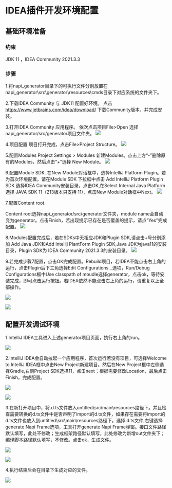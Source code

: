 # IDEA插件开发环境配置

## 基础环境准备

### 约束
JDK 11 ，IDEA Community 2021.3.3

### 步骤

1.将napi_generator目录下的可执行文件分别放置在napi_generator\src\generator\resources\cmds目录下对应系统的文件夹下。

2.下载IDEA Community 与 JDK11 配置好环境。
点击 https://www.jetbrains.com/idea/download/ 下载Community版本，并完成安装。

3.打开IDEA Community 应用程序。
依次点击项目File>Open 选择napi_generator/src/generator项目文件夹。
![](../../figures/IntelliJ_env_config_open_proj.png)

4.项目配置
项目打开完成，点击File>Project Structure。
![](../../figures/IntelliJ_env_proj_structure.png)

5.配置Modules
Project Settings > Modules 新建Modules。点击上方“-”删除原有的Modules，然后点击“+”选择 New Module。
![](../../figures/IntelliJ_env_Proj_Module.png)

6.配置Module SDK.
在New Module对话框中，选择IntelliJ Platform Plugin。若为首次环境配置，请在Module SDK 下拉框中点击 Add IntelliJ Platform Plugin SDK 选择IDEA Community安装目录，点击OK,在Select Internal Java Platform 选择 JAVA SDK 11（213版本只支持 11)，点击New Module对话框中Next。
![](../../figures/IntelliJ_env_Proj_Module_New.png)

7.配置Content root.

Content root选择napi_generator/src/generator文件夹，module name会自动变为generator。点击Finish，若出现提示已存在是否覆盖的提示，请点“Yes”完成配置。
![](../../figures/IntelliJ_env_module_root.png)

8.Modules配置完成后，若在SDKs中无相应JDK和Plugin SDK,请点击+号分别添加 Add Java JDK和Add Intellij PlantForm Plugin SDK,Java JDK为java11的安装目录，Plugin SDK为 IDEA Community 2021.3.3的安装目录。
![](../../figures/IntelliJ_env_config_SDKs.png)

9.若完成步骤7配置，点击OK完成配置。Rebuild项目，若IDEA不能点击右上角的运行，点击Plugin后下三角选择Edit Configurations...选项，Run/Debug Configurations框中Use classpath of moudle选择generator，点击ok，等待安装完成，即可点击运行按钮。若IDEA依然不能点击右上角的运行，请重复以上全部操作。

![](../../figures/IntelliJ_env_configurations.png)

![](../../figures/IntelliJ_env_run_debug.png)

## 配置开发调试环境

1.IntelliJ IDEA工具进入上述generator项目页面，执行右上角的run。

![](../../figures/IntelliJ_develop_two.png)

2.IntelliJ IDEA会自动拉起一个应用程序，首次运行若没有项目，可选择Welcome to IntelliJ IDEA框中点击New Project新建项目。然后在New Project框中左侧选择Gradle,右侧Project SDK选择11，点击next；根据需要修改Location，最后点击Finish，完成配置。

![](../../figures/IntelliJ_env_plugin_newpro.png)

![](../../figures/IntelliJ_env_new_project.png)

3.在新打开项目中，将.d.ts文件放入untitled\src\main\resources路径下。并且检查需要转换的d.ts文件中是否声明了import的d.ts文件，如果存在需要将import的d.ts文件也放入到untitled\src\main\resources路径下。选择.d.ts文件,右键选择generate Napi Frame选项，工具打开generate Napi Frame弹窗。接口文件路径默认填写，此处不修改；生成框架路径默认填写，此处修改为新增out文件夹下；编译脚本路径默认填写，不修改。点击ok，生成文件。

![](../../figures/IntelliJ_develop_four.png)

![](../../figures/IntelliJ_develop_six.png)

4.执行结束后会在目录下生成对应的文件。

![](../../figures/IntelliJ_develop_five.png)